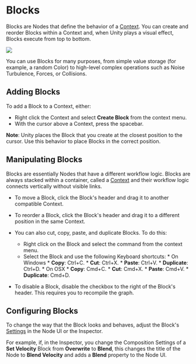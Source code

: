 # Blocks

Blocks are Nodes that define the behavior of a [Context](Contexts.md). You can create and reorder Blocks within a Context and, when Unity plays a visual effect, Blocks execute from top to bottom.

![](Images/BlockUI.png)

You can use Blocks for many purposes, from simple value storage (for example, a random Color) to high-level complex operations such as Noise Turbulence, Forces, or Collisions.

## Adding Blocks

To add a Block to a Context, either:

* Right click the Context and select **Create Block** from the context menu.
* With the cursor above a Context, press the spacebar.

**Note**: Unity places the Block that you create at the closest position to the cursor. Use this behavior to place Blocks in the correct position.

## Manipulating Blocks

Blocks are essentially Nodes that have a different workflow logic. Blocks are always stacked within a container, called a [Context](Contexts.md) and their workflow logic connects vertically without visible links.

* To move a Block, click the Block's header and drag it to another compatible Context.

* To reorder a Block, click the Block's header and drag it to a different position in the same Context.

* You can also cut, copy, paste, and duplicate Blocks. To do this:
  * Right click on the Block and select the command from the context menu.
  * Select the Block and use the following Keyboard shortcuts:
        * On Windows
          * **Copy**: Ctrl+C.
          * **Cut**: Ctrl+X.
          * **Paste**: Ctrl+V.
          * **Duplicate**: Ctrl+D.
        * On OSX
          * **Copy**: Cmd+C.
          * **Cut**: Cmd+X.
          * **Paste**: Cmd+V.
          * **Duplicate**: Cmd+D.

* To disable a Block, disable the checkbox to the right of the Block's header. This requires you to recompile the graph.

## Configuring Blocks

To change the way that the Block looks and behaves, adjust the Block's [Settings](GraphLogicAndPhilosophy.md#settings) in the Node UI or the Inspector.

For example, if, in the Inspector, you change the Composition Settings of a **Set Velocity** Block from **Overwrite** to **Blend**, this changes the title of the Node to **Blend Velocity** and adds a **Blend** property to the Node UI.
